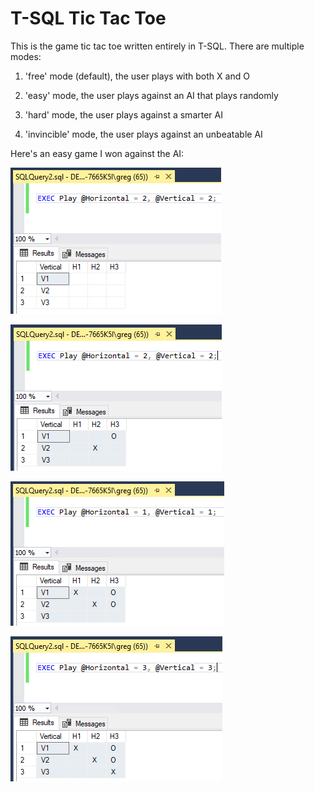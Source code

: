# T-SQL Tic Tac Toe

This is the game tic tac toe written entirely in T-SQL. There are multiple modes:

1. 'free' mode (default), the user plays with both X and O

2. 'easy' mode, the user plays against an AI that plays randomly

3. 'hard' mode, the user plays against a smarter AI

4. 'invincible' mode, the user plays against an unbeatable AI


Here's an easy game I won against the AI:

![test](images/screen-capture-01.png)

![test](images/screen-capture-02.png)

![test](images/screen-capture-03.png)

![test](images/screen-capture-04.png)
